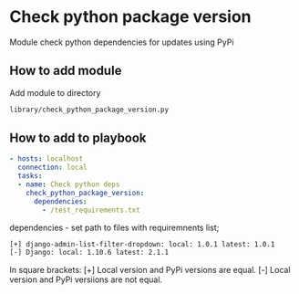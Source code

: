 # Check python package version

Module check python dependencies for updates using PyPi

## How to add module

Add module to directory 

```bash
library/check_python_package_version.py
```
## How to add to playbook

```yaml
- hosts: localhost
  connection: local
  tasks:
  - name: Check python deps
    check_python_package_version:
      dependencies: 
        - /test_requirements.txt
```
dependencies - set path to files with requiremnents list;

```bash
[+] django-admin-list-filter-dropdown: local: 1.0.1 latest: 1.0.1
[-] Django: local: 1.10.6 latest: 2.1.1
```
In square brackets:
[+] Local version and PyPi versions are equal.
[-] Local version and PyPi versiions are not equal.
